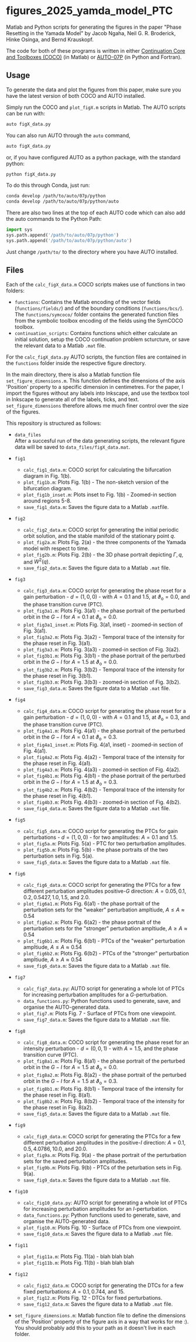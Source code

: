 # figures_2025_yamda_model_PTC

Matlab and Python scripts for generating the figures in the paper "Phase Resetting in the Yamada Model" by Jacob Ngaha, Neil G. R. Broderick, Hinke Osinga, and Bernd Krauskopf.

The code for both of these programs is written in either [Continuation Core and Toolboxes (COCO)](https://sourceforge.net/projects/cocotools/) (in Matlab) or [AUTO-07P](https://www.github.com/auto-07p/auto-07p/) (in Python and Fortran).

## Usage

To generate the data and plot the figures from this paper, make sure you have the latest version of both COCO and AUTO installed.

Simply run the COCO and `plot_figX.m` scripts in Matlab. The AUTO scripts can be run with:
```sh
auto figX_data.py
```
You can also run AUTO through the `auto` command,
```sh
auto figX_data.py
```
or, if you have configured AUTO as a python package, with the standard python:
```sh
python figX_data.py
```
To do this through Conda, just run:
```sh
conda develop /path/to/auto/07p/python
conda develop /path/to/auto/07p/python/auto
```
There are also two lines at the top of each AUTO code which can also add the auto commands to the Python Path:
```python
import sys
sys.path.append('/path/to/auto/07p/python')
sys.path.append('/path/to/auto/07p/python/auto')
```
Just change `/path/to/` to the directory where you have AUTO installed.

## Files

Each of the `calc_figX_data.m` COCO scripts makes use of functions in two folders:
- `functions`: Contains the Matlab encoding of the vector fields (`functions/fields/`) and of the boundary conditions (`functions/bcs/`). The `functions/symcoco/` folder contains the generated function files from the symbolic toolbox encoding of the fields using the SymCOCO toolbox.
- `continuation_scripts`: Contains functions which either calculate an initial solution, setup the COCO continuation problem scturcture, or save the relevant data to a Matlab `.mat` file.

For the `calc_figX_data.py` AUTO scripts, the function files are contained in the `functions` folder inside the respective figure directory.

In the main directory, there is also a Matlab function file `set_figure_dimensions.m`. This function defines the dimensions of the axis 'Position' property to a specific dimension in centimetres. For the paper, I import the figures without any labels into Inkscape, and use the textbox tool in Inkscape to generate all of the labels, ticks, and text. `set_figure_dimensions` therefore allows me much finer control over the size of the figures.

This repository is structured as follows:

- `data_files`  
  After a succesful run of the data generating scripts, the relevant figure data will be saved to `data_files/figX_data.mat`.

- `fig1`
  - `calc_fig1_data.m`: COCO script for calculating the bifurcation diagram in Fig. 1(b).
  - `plot_fig1b.m`: Plots Fig. 1(b) - The non-sketch version of the bifurcation diagram.
  - `plot_fig1b_inset.m`: Plots inset to Fig. 1(b) - Zoomed-in section around regions 5-8.
  - `save_fig1_data.m`: Saves the figure data to a Matlab `.mat`file.

- `fig2`
  - `calc_fig2_data.m`: COCO script for generating the initial periodic orbit solution, and the stable manifold of the stationary point $q$.
  - `plot_fig2a.m`: Plots Fig. 2(a) - the three components of the Yamada model with respect to time.
  - `plot_fig2b.m`: Plots Fig. 2(b) - the 3D phase portrait depicting $\Gamma, q$, and $W^{2}(q)$.
  - `save_fig2_data.m`: Saves the figure data to a Matlab `.mat` file.

- `fig3`
  - `calc_fig3_data.m`: COCO script for generating the phase reset for a gain perturbation -  $\mathbf{\mathit{d}} = (1, 0, 0)$ - with $A = 0.1$ and $1.5$, at $\vartheta_{\mathrm{o}} = 0.0$, and the phase transition curve (PTC).
  - `plot_fig3a1.m`: Plots Fig. 3(a1) - the phase portrait of the perturbed orbit in the $G-I$ for $A = 0.1$ at $\vartheta_{\mathrm{o}} = 0.0$.
  - `plot_fig3a1_inset.m`: Plots Fig. 3(a1, inset) - zoomed-in section of Fig. 3(a1).
  - `plot_fig3a2.m`: Plots Fig. 3(a2) - Temporal trace of the intensity for the phase reset in Fig. 3(a1).
  - `plot_fig3a3.m`: Plots Fig. 3(a3) - zoomed-in section of Fig. 3(a2).
  - `plot_fig3b1.m`: Plots Fig. 3(b1) - the phase portrait of the perturbed orbit in the $G-I$ for $A = 1.5$ at $\vartheta_{\mathrm{o}} = 0.0$.
  - `plot_fig3b2.m`: Plots Fig. 3(b2) - Temporal trace of the intensity for the phase reset in Fig. 3(b1).
  - `plot_fig3b3.m`: Plots Fig. 3(b3) - zoomed-in section of Fig. 3(b2).
  - `save_fig3_data.m`: Saves the figure data to a Matlab `.mat` file.

- `fig4`
  - `calc_fig4_data.m`: COCO script for generating the phase reset for a gain perturbation -  $\mathbf{\mathit{d}} = (1, 0, 0)$ - with $A = 0.1$ and $1.5$, at $\vartheta_{\mathrm{o}} = 0.3$, and the phase transition curve (PTC).
  - `plot_fig4a1.m`: Plots Fig. 4(a1) - the phase portrait of the perturbed orbit in the $G-I$ for $A = 0.1$ at $\vartheta_{\mathrm{o}} = 0.3$.
  - `plot_fig4a1_inset.m`: Plots Fig. 4(a1, inset) - zoomed-in section of Fig. 4(a1).
  - `plot_fig4a2.m`: Plots Fig. 4(a2) - Temporal trace of the intensity for the phase reset in Fig. 4(a1).
  - `plot_fig4a3.m`: Plots Fig. 4(a3) - zoomed-in section of Fig. 4(a2).
  - `plot_fig4b1.m`: Plots Fig. 4(b1) - the phase portrait of the perturbed orbit in the $G-I$ for $A = 1.5$ at $\vartheta_{\mathrm{o}} = 0.3$.
  - `plot_fig4b2.m`: Plots Fig. 4(b2) - Temporal trace of the intensity for the phase reset in Fig. 4(b1).
  - `plot_fig4b3.m`: Plots Fig. 4(b3) - zoomed-in section of Fig. 4(b2).
  - `save_fig4_data.m`: Saves the figure data to a Matlab `.mat` file.

- `fig5`
  - `calc_fig5_data.m`: COCO script for generating the PTCs for gain perturbations - $\mathbf{\mathit{d}} = (1, 0, 0)$ - for two amplitudes: $A = 0.1$ and $1.5$.
  - `plot_fig5a.m`: Plots Fig. 5(a) - PTC for two perturbation amplitudes.
  - `plot_fig5b.m`: Plots Fig. 5(b) - the phase portraits of the two perturbation sets in Fig. 5(a).
  - `save_fig5_data.m`: Saves the figure data to a Matlab `.mat` file.

- `fig6`
  - `calc_fig6_data.m`: COCO script for generating the PTCs for a few different perturbation amplitudes positive-$G$ direction: $A = 0.05, 0.1, 0.2, 0.5427, 1.0, 1.5$, and $2.0$.
  - `plot_fig6a1.m`: Plots Fig. 6(a1) - the phase portrait of the perturbation sets for the "weaker" perturbation ampltiude, $A \leq A \approx 0.54$
  - `plot_fig6a2.m`: Plots Fig. 6(a2) - the phase portrait of the perturbation sets for the "stronger" perturbation ampltiude, $A \geq A \approx 0.54$
  - `plot_fig6b1.m`: Plots Fig. 6(b1) - PTCs of the "weaker" perturbation ampltiude, $A \leq A \approx 0.54$
  - `plot_fig6b2.m`: Plots Fig. 6(b2) - PTCs of the "stronger" perturbation ampltiude, $A \geq A \approx 0.54$
  - `save_fig6_data.m`: Saves the figure data to a Matlab `.mat` file.

- `fig7`
  - `calc_fig7_data.py`: AUTO script for generating a whole lot of PTCs for increasing perturbation amplitudes for a $G$-perturbation.
  - `data_functions.py`: Python functions used to generate, save, and organise the AUTO-generated data.
  - `plot_fig7.m`: Plots Fig. 7 - Surface of PTCs from one viewpoint.
  - `save_fig7_data.m`: Saves the figure data to a Matlab `.mat` file.

- `fig8`
  - `calc_fig8_data.m`: COCO script for generating the phase reset for an intensity perturbation - $\mathbf{\mathit{d}} = (0, 0, 1)$ - with $A = 1.5$, and the phase transition curve (PTC).
  - `plot_fig8a1.m`: Plots Fig. 8(a1) - the phase portrait of the perturbed orbit in the $G-I$ for $A = 1.5$ at $\vartheta_{\mathrm{o}} = 0.0$.
  - `plot_fig8a2.m`: Plots Fig. 8(a2) - the phase portrait of the perturbed orbit in the $G-I$ for $A = 1.5$ at $\vartheta_{\mathrm{o}} = 0.3$.
  - `plot_fig8b1.m`: Plots Fig. 8(b1) - Temporal trace of the intensity for the phase reset in Fig. 8(a1).
  - `plot_fig8b2.m`: Plots Fig. 8(b2) - Temporal trace of the intensity for the phase reset in Fig. 8(a2).
  - `save_fig5_data.m`: Saves the figure data to a Matlab `.mat` file.

- `fig9`
  - `calc_fig9_data.m`: COCO script for generating the PTCs for a few different perturbation amplitudes in the positive-$I$ direction: $A = 0.1, 0.5, 4.0786, 10.0$, and $20.0$.
  - `plot_fig9a.m`: Plots Fig. 9(a) - the phase portrait of the perturbation sets for the saved perturbation amplitudes.
  - `plot_fig9b.m`: Plots Fig. 9(b) - PTCs of the peturbation sets in Fig. 9(a).
  - `save_fig9_data.m`: Saves the figure data to a Matlab `.mat` file.

- `fig10`
  - `calc_fig10_data.py`: AUTO script for generating a whole lot of PTCs for increasing perturbation amplitudes for an $I$-perturbation.
  - `data_functions.py`: Python functions used to generate, save, and organise the AUTO-generated data.
  - `plot_fig10.m`: Plots Fig. 10 - Surface of PTCs from one viewpoint.
  - `save_fig10_data.m`: Saves the figure data to a Matlab `.mat` file.

- `fig11`
  - `plot_fig11a.m`: Plots Fig. 11(a) - blah blah blah
  - `plot_fig11b.m`: Plots Fig. 11(b) - blah blah blah

- `fig12`
  - `calc_fig12_data.m`: COCO script for generating the DTCs for a few fixed perturbations: $A = 0.1, 0.744$, and $15$.
  - `plot_fig12.m`: Plots Fig. 12 - DTCs for fixed perturbations.
  - `save_fig12_data.m`: Saves the figure data to a Matlab `.mat` file.

- `set_figure_dimensions.m`: Matlab function file to define the dimensions of the 'Position' property of the figure axis in a way that works for me :). You should probably add this to your path as it doesn't live in each folder.